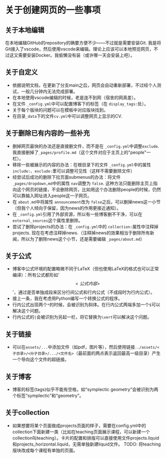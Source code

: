# 关于创建网页的一些事项

## 关于本地编辑

在本地编辑GitHub的repository的确要方便不少——不过就是需要安装Git. 我是将Git接入了vscode，然后使用vscode来编辑。理论上应该可以本地预览网页，不过这又需要安装Docker。我偷懒没有装（或许哪一天会安装上吧）。

## 关于自定义

* 依据说明文档，在更新了分支main之后，网页会自动重新部署，不过经个人测试，一般几分钟内无法完成部署。
* 在本地使用vscode编辑的时候，老是连不到网（宿舍的网真差）。
* 在文件 `_config.yml`中可以配置博客下的标签（在 `display_tags:`处）。
* 关于每个版块的问题可以在模板中对应版块找到。
* 在目录`_data`下的文件`cv.yml`中可以调整网页上显示的CV.

## 关于删除已有内容的一些补充

* 删掉网页最快的办法还是直接删文件，而不是在 `_config.yml`中调整`exclude`. 我直接删掉了`_pages/profile.md`（这个文件对应于主页上的"people"一栏）。
* 移除一些被展示的内容的办法：在根目录下的文件 `_config.yml`中的属性 `include:`、`exclude:`里可以调整可见性（这样不需要删除文件）
* 经尝试后成功的删除下拉页面submenus的办法：将文件 `_pages/dropdown,md`中的属性 `nav`调整为 `false`. 这种方法只能删除主页上指向这个网页的链接，不会删除网页，比如用这个办法删除people的时候，仍然可以靠输入网址进入people这一子网页。
* 在 `about.md`中将属性 `announcement`改为 `false`之后，可以删掉news这一小节（但我个人倾向于保留，因为news的作用更接近通知）。
* 在 `_config.yml`引用了外部资源，所以有一些博客删不干净，可以在 `external_sources`这个属性里删除。
* 尝试了删除projects的办法：在 `_config.yml`中的 `collection:`属性中注释掉projects. 现在在考虑注释掉news.（注释掉news的效果相当于删除所有新闻，所以为了删除news这个小节，还是需要编辑 `_pages/about.md`）

## 关于公式

* 博客中公式环境的配置略微不同于LaTeX（但也使用LaTeX的格式也可以正常编译）：所有公式都形如'$$<公式内容>$$'，通过是否单独成段来区分行间公式和行内公式（不成段时为行内公式）。
* 接上一条，我在考虑用Python编写一个转换公式的程序。
* 行内公式出现两个`*`的时候，会被识别为斜体。在行内公式两端多加一个`$`可以解决这个问题。
* 行内公式的`|`会被识别为另起一栏，将它替换为`\vert`可以解决这个问题。

## 关于链接

* 可以在`assets/...`中添加文件（如pdf，图片等），然后使用链接`../assets/<子目录>/<孙子目录>/.../<文件名>`（最前面的两点表示返回最高一级目录）产生一个导向这个文件的超链接。

## 关于博客

* 博客的标签(tags)似乎不能有空格，如“symplectic geometry”会被识别为两个标签“symplectic”和“geometry”。

## 关于collection

* 如果想要将某个页面做成projects页面的样子，需要在config.yml中的collection下面新建一类（比如在teaching页面展示课程，可以新建一个collection叫teaching）。卡片的配置和排版可以直接使用文件projects.liquid和projects_horizontal.liquid，无需单独新建liquid文件。
TODO: 将teaching版块改成每个课程有单独的页面。

